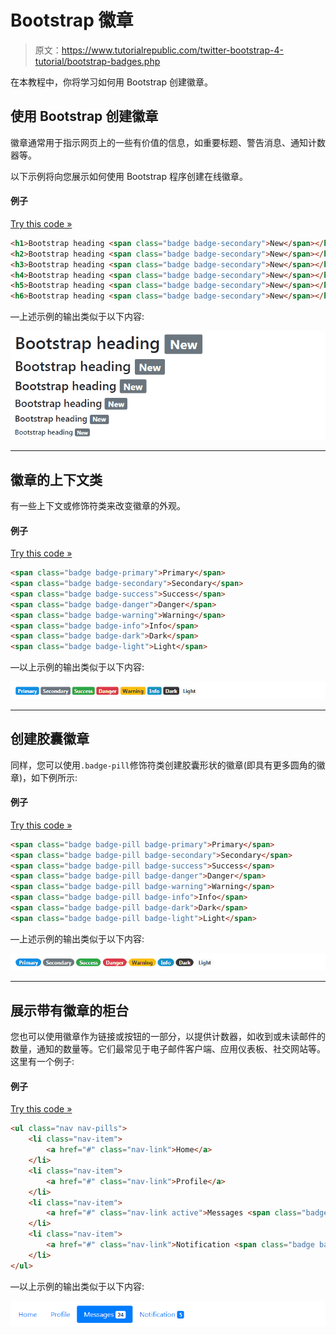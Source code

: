 # Bootstrap 徽章

> 原文：<https://www.tutorialrepublic.com/twitter-bootstrap-4-tutorial/bootstrap-badges.php>

在本教程中，你将学习如何用 Bootstrap 创建徽章。

## 使用 Bootstrap 创建徽章

徽章通常用于指示网页上的一些有价值的信息，如重要标题、警告消息、通知计数器等。

以下示例将向您展示如何使用 Bootstrap 程序创建在线徽章。

#### 例子

[Try this code »](../codelab.php?topic=bootstrap-4&file=badges "Try this code using online Editor")

```html
<h1>Bootstrap heading <span class="badge badge-secondary">New</span></h1>
<h2>Bootstrap heading <span class="badge badge-secondary">New</span></h2>
<h3>Bootstrap heading <span class="badge badge-secondary">New</span></h3>
<h4>Bootstrap heading <span class="badge badge-secondary">New</span></h4>
<h5>Bootstrap heading <span class="badge badge-secondary">New</span></h5>
<h6>Bootstrap heading <span class="badge badge-secondary">New</span></h6>
```

—上述示例的输出类似于以下内容:

[![Bootstrap Badges](img/d66cfc13a4b8838318db6fee849ec433.png)](../codelab.php?topic=bootstrap-4&file=badges) 

* * *

## 徽章的上下文类

有一些上下文或修饰符类来改变徽章的外观。

#### 例子

[Try this code »](../codelab.php?topic=bootstrap-4&file=badges-emphasis-classes "Try this code using online Editor")

```html
<span class="badge badge-primary">Primary</span>
<span class="badge badge-secondary">Secondary</span>
<span class="badge badge-success">Success</span>
<span class="badge badge-danger">Danger</span>
<span class="badge badge-warning">Warning</span>
<span class="badge badge-info">Info</span>
<span class="badge badge-dark">Dark</span>
<span class="badge badge-light">Light</span>
```

—以上示例的输出类似于以下内容:

[![Bootstrap Badges Emphasis Classes](img/f42162a3b4240b4c0b82f6f75f24f634.png)](../codelab.php?topic=bootstrap-4&file=badges-emphasis-classes) 

* * *

## 创建胶囊徽章

同样，您可以使用`.badge-pill`修饰符类创建胶囊形状的徽章(即具有更多圆角的徽章)，如下例所示:

#### 例子

[Try this code »](../codelab.php?topic=bootstrap-4&file=pill-badges "Try this code using online Editor")

```html
<span class="badge badge-pill badge-primary">Primary</span>
<span class="badge badge-pill badge-secondary">Secondary</span>
<span class="badge badge-pill badge-success">Success</span>
<span class="badge badge-pill badge-danger">Danger</span>
<span class="badge badge-pill badge-warning">Warning</span>
<span class="badge badge-pill badge-info">Info</span>
<span class="badge badge-pill badge-dark">Dark</span>
<span class="badge badge-pill badge-light">Light</span>
```

—上述示例的输出类似于以下内容:

[![Bootstrap Pill Badges](img/da6518c6a2a630591f5e9ff263f86edb.png)](../codelab.php?topic=bootstrap-4&file=pill-badges) 

* * *

## 展示带有徽章的柜台

您也可以使用徽章作为链接或按钮的一部分，以提供计数器，如收到或未读邮件的数量，通知的数量等。它们最常见于电子邮件客户端、应用仪表板、社交网站等。这里有一个例子:

#### 例子

[Try this code »](../codelab.php?topic=bootstrap-4&file=badges-inside-nav "Try this code using online Editor")

```html
<ul class="nav nav-pills">
    <li class="nav-item">
        <a href="#" class="nav-link">Home</a>
    </li>
    <li class="nav-item">
        <a href="#" class="nav-link">Profile</a>
    </li>
    <li class="nav-item">
        <a href="#" class="nav-link active">Messages <span class="badge badge-light">24</span></a>
    </li>
    <li class="nav-item">
        <a href="#" class="nav-link">Notification <span class="badge badge-primary">5</span></a>
    </li>
</ul>
```

—以上示例的输出类似于以下内容:

[![Bootstrap Badges inside Nav](img/fdb51e05a504b952bf726c2b34b39b37.png)](../codelab.php?topic=bootstrap-4&file=badges-inside-nav)